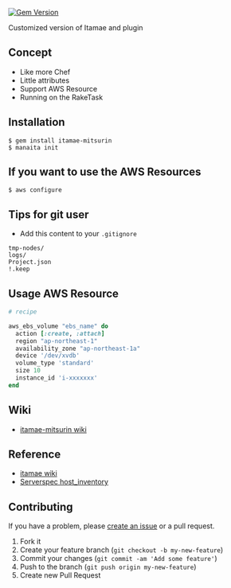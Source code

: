 [![Gem Version](https://badge.fury.io/rb/itamae-mitsurin.svg)](http://badge.fury.io/rb/itamae-mitsurin)

Customized version of Itamae and plugin

## Concept

- Like more Chef
- Little attributes
- Support AWS Resource
- Running on the RakeTask

## Installation

```
$ gem install itamae-mitsurin
$ manaita init
```

## If you want to use the AWS Resources
```
$ aws configure
```

## Tips for git user
- Add this content to your `.gitignore`
```
tmp-nodes/
logs/
Project.json
!.keep
```

## Usage AWS Resource

```ruby
# recipe

aws_ebs_volume "ebs_name" do
  action [:create, :attach]
  region "ap-northeast-1"
  availability_zone "ap-northeast-1a"
  device '/dev/xvdb'
  volume_type 'standard'
  size 10
  instance_id 'i-xxxxxxx'
end
```

## Wiki
- [itamae-mitsurin wiki](https://github.com/kammy1231/itamae-mitsurin/wiki/itamae-mitsurin-wiki)

## Reference
- [itamae wiki](https://github.com/itamae-kitchen/itamae/wiki)
- [Serverspec host_inventory](http://serverspec.org/host_inventory.html)

## Contributing

If you have a problem, please [create an issue](https://github.com/kammy1231/itamae-mitsurin) or a pull request.

1. Fork it
2. Create your feature branch (`git checkout -b my-new-feature`)
3. Commit your changes (`git commit -am 'Add some feature'`)
4. Push to the branch (`git push origin my-new-feature`)
5. Create new Pull Request
